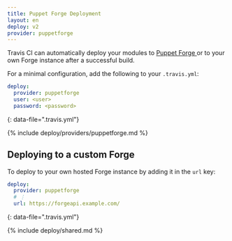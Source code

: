 ```yaml
---
title: Puppet Forge Deployment
layout: en
deploy: v2
provider: puppetforge
---
```


Travis CI can automatically deploy your modules to [Puppet Forge ](https://forge.puppet.com/) or to your own Forge instance after a successful build.

For a minimal configuration, add the following to your `.travis.yml`:

```yaml
deploy:
  provider: puppetforge
  user: <user>
  password: <password>
```
{: data-file=".travis.yml"}

{% include deploy/providers/puppetforge.md %}

## Deploying to a custom Forge

To deploy to your own hosted Forge instance by adding it in the `url` key:

```yaml
deploy:
  provider: puppetforge
  # ⋮
  url: https://forgeapi.example.com/
```
{: data-file=".travis.yml"}

{% include deploy/shared.md %}
